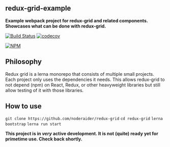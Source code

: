 ## redux-grid-example

**Example webpack project for redux-grid and related components. Showcases what can be done with redux-grid.**

[![Build Status](https://travis-ci.org/noderaider/redux-grid-test.svg?branch=master)](https://travis-ci.org/noderaider/redux-grid-test)
[![codecov](https://codecov.io/gh/noderaider/redux-grid-test/branch/master/graph/badge.svg)](https://codecov.io/gh/noderaider/redux-grid-test)

[![NPM](https://nodei.co/npm/redux-grid.png?stars=true&downloads=true)](https://nodei.co/npm/redux-grid/)

## Philosophy

Redux grid is a lerna monorepo that consists of multiple small projects. Each project only uses the dependencies it needs. This allows redux-grid to not depend (npm) on React, Redux, or other heavyweight libraries but still allow testing of it with those libraries.


## How to use

`git clone https://github.com/noderaider/redux-grid`
`cd redux-grid`
`lerna bootstrap`
`lerna run start`


**This project is in *very* active development. It is not (quite) ready yet for primetime use. Check back shortly.**

